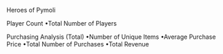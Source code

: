 Heroes of Pymoli

Player Count
    •Total Number of Players
    
Purchasing Analysis (Total)
    •Number of Unique Items
    •Average Purchase Price
    •Total Number of Purchases
    •Total Revenue
